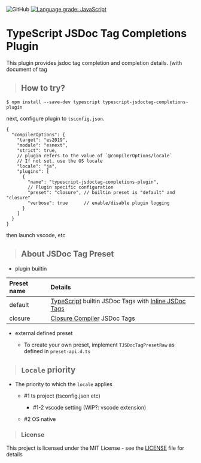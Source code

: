![GitHub](https://img.shields.io/github/license/jeffy-g/typescript-jsdoctag-completions-plugin-beta?style=plastic) [![Language grade: JavaScript](https://img.shields.io/lgtm/grade/javascript/g/jeffy-g/typescript-jsdoctag-completions-plugin-beta.svg?logo=lgtm&logoWidth=18)](https://lgtm.com/projects/g/jeffy-g/typescript-jsdoctag-completions-plugin-beta/context:javascript)

# TypeScript JSDoc Tag Completions Plugin

This plugin provides jsdoc tag completion and completion details. (with document of tag

> ## How to try?

```
$ npm install --save-dev typescript typescript-jsdoctag-completions-plugin
```

next, configure plugin to `tsconfig.json`.

```jsonc
{
  "compilerOptions": {
    "target": "es2019",
    "module": "esnext",
    "strict": true,
    // plugin refers to the value of `@compilerOptions/locale`
    // If not set, use the OS locale
    "locale": "ja",
    "plugins": [
      {
        "name": "typescript-jsdoctag-completions-plugin",
        // Plugin specific configuration
        "preset": "closure", // builtin preset is "default" and "closure"
        "verbose": true      // enable/disable plugin logging
      }
    ]
  }
}
```

then launch vscode, etc


> ## About JSDoc Tag Preset

  * plugin builtin

| Preset name | Details |
|:---|:---|
| default | [TypeScript](https://github.com/microsoft/TypeScript) builtin JSDoc Tags with [Inline JSDoc Tags](https://jsdoc.app/) |
| closure | [Closure Compiler](https://github.com/google/closure-compiler/wiki/Annotating-JavaScript-for-the-Closure-Compiler) JSDoc Tags |

  * external defined preset

    + To create your own preset, implement `TJSDocTagPresetRaw` as defined in `preset-api.d.ts`


> ## `Locale` priority

  + The priority to which the `locale` applies

    * #1 ts project (tsconfig.json etc)

      * #1-2 vscode setting (WIP?: vscode extension)

    * #2 OS native



> ### License

This project is licensed under the MIT License - see the [LICENSE](LICENSE) file for details
